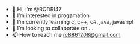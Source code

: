 - 👋 Hi, I’m @RODRI47
- 👀 I’m interested in progamation
- 🌱 I’m currently learning c, c++, c#, java, javasript
- 💞️ I’m looking to collaborate on ...
- 📫 How to reach me rc8861208@gmail.com

<!---
RODRI47/RODRI47 is a ✨ special ✨ repository because its `README.md` (this file) appears on your GitHub profile.
You can click the Preview link to take a look at your changes.
--->
